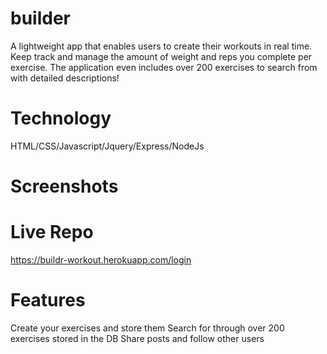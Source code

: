 # builder
A lightweight app that enables users to create their workouts in real time. Keep track and manage the amount of weight and 
reps you complete per exercise. The application even includes over 200 exercises to search from with detailed descriptions!
# Technology
HTML/CSS/Javascript/Jquery/Express/NodeJs
# Screenshots
# Live Repo
https://buildr-workout.herokuapp.com/login
# Features
Create your exercises and store them
Search for through over 200 exercises stored in the DB
Share posts and follow other users
